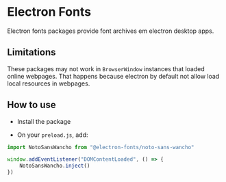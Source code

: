 # Electron Fonts

Electron fonts packages provide font archives em electron desktop apps.

## Limitations

These packages may not work in `BrowserWindow` instances that loaded online webpages. That happens because electron by default not allow load local resources in webpages.

## How to use

* Install the package

* On your `preload.js`, add:

```ts
import NotoSansWancho from "@electron-fonts/noto-sans-wancho"

window.addEventListener("DOMContentLoaded", () => {
    NotoSansWancho.inject()
})
```